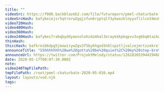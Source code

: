 ```yaml
---
title: ""
videoSrc: https://f000.backblazeb2.com/file/futureporn/pmel-chaturbate-2020-05-016.mp4
videoSrcHash: bafybeiejsr5qtrorw2gqjzfun6ryptqlf3ykwozklnyyxflilcn24mz6iu?filename=projektmelody-chaturbate-20200517T000730Z-source.mp4
video720Hash: 
video480Hash: 
video360Hash: 
video240Hash: bafybeifrabqbyddyoesolohzdzmhal3orayk4kpkqpvv3vg6bq6taikw7u?filename=projektmelody-chaturbate-20200517T000730Z-240p.mp4
thinHash: 
thiccHash: bafkreib6dpg5jmowiryw2gv3f5bykhgod3n6lspstljvalzejmrtzzekre?filename=20200517T000730Z-thicc.jpg
announceTitle: "SShhhhhhh%20we%20gotta%20be%20quiet%2C%20my%20step-bro%2Froomate%2Fpack%20of%20wolves%20are%20in%20the%20next%20room%20%20I%27m%20live%20on%20CB%3A%20%20%20%20%20DJ%20tonight%3A%20%40ShimoHisae"
announceUrl: https://twitter.com/ProjektMelody/status/1261810539442946049
date: 2020-05-17T00:07:30.000Z
note: 
video240TmpFilePath: 
tmpFilePath: /root/pmel-chaturbate-2020-05-016.mp4
layout: layouts/vod.njk
tags:
---
```

